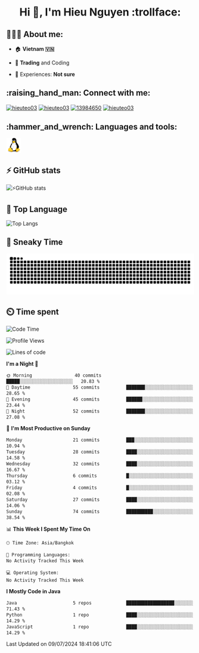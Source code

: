 <h1 align="center">Hi 👋, I'm Hieu Nguyen :trollface:</h1>
<!-- <h3 align="center">Just at the start :grinning:</h3> -->

<!--<div align="center">
  <img src="https://camo.githubusercontent.com/5ddf73ad3a205111cf8c686f687fc216c2946a75005718c8da5b837ad9de78c9/68747470733a2f2f7468756d62732e6766796361742e636f6d2f4576696c4e657874446576696c666973682d736d616c6c2e676966"/>
</div>-->

<h2 align="left">👨🏻‍💻 About me:</h2>

- :house: **Vietnam :vietnam:**

- 🌱 **Trading** and Coding 

- 📄 Experiences: **Not sure**

<h2 align="left">:raising_hand_man: Connect with me:</h2>
<p align="left">
  <a href="https://fb.com/hieuteo03" target="blank"><img align="center" src="https://raw.githubusercontent.com/rahuldkjain/github-profile-readme-generator/master/src/images/icons/Social/facebook.svg" alt="hieuteo03" height="30" width="40" /></a>
  <a href="https://twitter.com/hieuteo03" target="blank"><img align="center" src="https://raw.githubusercontent.com/rahuldkjain/github-profile-readme-generator/master/src/images/icons/Social/twitter.svg" alt="hieuteo03" height="30" width="40"/></a>
  <a href="https://stackoverflow.com/users/13984650" target="blank"><img align="center" src="https://raw.githubusercontent.com/rahuldkjain/github-profile-readme-generator/master/src/images/icons/Social/stack-overflow.svg" alt="13984650" height="30" width="40" /></a>
  <a href="https://www.hackerrank.com/hieuteo03" target="blank"><img align="center" src="https://raw.githubusercontent.com/rahuldkjain/github-profile-readme-generator/master/src/images/icons/Social/hackerrank.svg" alt="hieuteo03" height="30" width="40" /></a>
</p>

<h2 align="left">:hammer_and_wrench: Languages and tools:</h2>
  <p align="left"> 
    <a href="https://www.linux.org/" target="_blank" rel="noreferrer"> <img src="https://raw.githubusercontent.com/devicons/devicon/master/icons/linux/linux-original.svg" alt="linux" width="40" height="40"/> </a>
    <!--
    <a href="https://git-scm.com/" target="_blank" rel="noreferrer"> <img src="https://www.vectorlogo.zone/logos/git-scm/git-scm-icon.svg" alt="git" width="40" height="40"/> </a> 
    <a href="https://www.python.org" target="_blank" rel="noreferrer"> <img src="https://raw.githubusercontent.com/devicons/devicon/master/icons/python/python-original.svg" alt="python" width="40" height="40"/> </a>
    <a href="https://developer.android.com" target="_blank" rel="noreferrer"> <img src="https://raw.githubusercontent.com/devicons/devicon/master/icons/android/android-original-wordmark.svg" alt="android" width="40" height="40"/> </a>
    <a href="https://www.java.com" target="_blank" rel="noreferrer"> <img src="https://raw.githubusercontent.com/devicons/devicon/master/icons/java/java-original.svg" alt="java" width="40" height="40"/> </a> 
    <a href="https://www.cprogramming.com/" target="_blank" rel="noreferrer"> <img src="https://raw.githubusercontent.com/devicons/devicon/master/icons/c/c-original.svg" alt="c" width="40" height="40"/> </a> 
    <a href="https://www.w3schools.com/cpp/" target="_blank" rel="noreferrer"> <img src="https://raw.githubusercontent.com/devicons/devicon/master/icons/cplusplus/cplusplus-original.svg" alt="cplusplus" width="40" height="40"/> </a> 
    <a href="https://www.w3schools.com/cs/" target="_blank" rel="noreferrer"> <img src="https://raw.githubusercontent.com/devicons/devicon/master/icons/csharp/csharp-original.svg" alt="csharp" width="40" height="40"/> </a> 
    -->
  </p>

<!--
<h2>:headphones: Now playing:</h2>
[![spotify-github-profile](https://spotify-github-profile.vercel.app/api/view?uid=223ftcs7mqn56zm3bqfuld7fa&cover_image=true&theme=default&show_offline=false&background_color=121212&interchange=false)](https://github.com/kittinan/spotify-github-profile)
-->

<!--<details>
  <summary>⚡Github Stats</summary>
  <img align="left" alt="ultimateBroK's Github Stats" src="https://github-readme-stats-9793-ultimatebrok-projects.vercel.app/api??username=ultimateBroK&show_icons=true&hide_border=true&theme=dark" />
</details>
-->

<h2>⚡ GitHub stats</h2>

![⚡GitHub stats](https://github-readme-stats-9793-ultimatebrok-projects.vercel.app/api?username=ultimateBroK&show_icons=true&theme=dark)

<h2>🥇 Top Language</h2>

![Top Langs](https://github-readme-stats-9793-ultimatebrok-projects.vercel.app/api/top-langs?username=ultimateBroK&size_weight=0.5&count_weight=0.5&layout=compact&theme=dark)

<h2>🐍 Sneaky Time</h2>

![Snake animation](https://raw.githubusercontent.com/ultimateBroK/ultimateBroK/output/github-contribution-grid-snake-dark.svg)

<h2>⏲️ Time spent</h2>

<!--START_SECTION:waka-->
![Code Time](http://img.shields.io/badge/Code%20Time-136%20hrs%2057%20mins-blue)

![Profile Views](http://img.shields.io/badge/Profile%20Views-1-blue)

![Lines of code](https://img.shields.io/badge/From%20Hello%20World%20I%27ve%20Written-37.3%20thousand%20lines%20of%20code-blue)

**I'm a Night 🦉** 

```text
🌞 Morning                40 commits          █████░░░░░░░░░░░░░░░░░░░░   20.83 % 
🌆 Daytime                55 commits          ███████░░░░░░░░░░░░░░░░░░   28.65 % 
🌃 Evening                45 commits          ██████░░░░░░░░░░░░░░░░░░░   23.44 % 
🌙 Night                  52 commits          ███████░░░░░░░░░░░░░░░░░░   27.08 % 
```
📅 **I'm Most Productive on Sunday** 

```text
Monday                   21 commits          ███░░░░░░░░░░░░░░░░░░░░░░   10.94 % 
Tuesday                  28 commits          ████░░░░░░░░░░░░░░░░░░░░░   14.58 % 
Wednesday                32 commits          ████░░░░░░░░░░░░░░░░░░░░░   16.67 % 
Thursday                 6 commits           █░░░░░░░░░░░░░░░░░░░░░░░░   03.12 % 
Friday                   4 commits           █░░░░░░░░░░░░░░░░░░░░░░░░   02.08 % 
Saturday                 27 commits          ████░░░░░░░░░░░░░░░░░░░░░   14.06 % 
Sunday                   74 commits          ██████████░░░░░░░░░░░░░░░   38.54 % 
```


📊 **This Week I Spent My Time On** 

```text
🕑︎ Time Zone: Asia/Bangkok

💬 Programming Languages: 
No Activity Tracked This Week

💻 Operating System: 
No Activity Tracked This Week
```

**I Mostly Code in Java** 

```text
Java                     5 repos             ██████████████████░░░░░░░   71.43 % 
Python                   1 repo              ████░░░░░░░░░░░░░░░░░░░░░   14.29 % 
JavaScript               1 repo              ████░░░░░░░░░░░░░░░░░░░░░   14.29 % 
```




 Last Updated on 09/07/2024 18:41:06 UTC
<!--END_SECTION:waka-->
